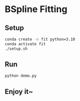 # BSpline Fitting

## Setup

```bash
conda create -n fit python=3.10
conda activate fit
./setup.sh
```

## Run

```bash
python demo.py
```

## Enjoy it~
